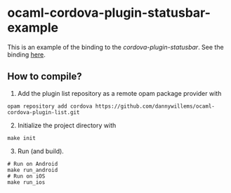 # ocaml-cordova-plugin-statusbar-example

This is an example of the binding to the *cordova-plugin-statusbar*. See the
binding [here](https://github.com/dannywillems/ocaml-cordova-plugin-statusbar).

## How to compile?

1. Add the plugin list repository as a remote opam package provider with
```Shell
opam repository add cordova https://github.com/dannywillems/ocaml-cordova-plugin-list.git
```

2. Initialize the project directory with
```
make init
```

3. Run (and build).
```
# Run on Android
make run_android
# Run on iOS
make run_ios
```
